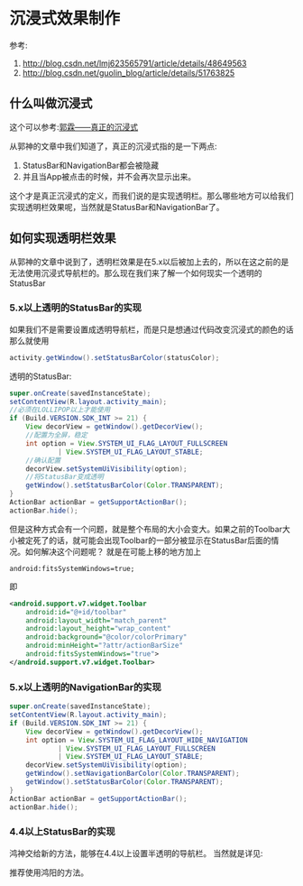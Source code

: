 # 沉浸式效果制作

参考:

1. http://blog.csdn.net/lmj623565791/article/details/48649563
2. http://blog.csdn.net/guolin_blog/article/details/51763825

## 什么叫做沉浸式
这个可以参考:[郭霖——真正的沉浸式](http://blog.csdn.net/guolin_blog/article/details/51763825)

从郭神的文章中我们知道了，真正的沉浸式指的是一下两点:

  1. StatusBar和NavigationBar都会被隐藏
  2. 并且当App被点击的时候，并不会再次显示出来。

这个才是真正沉浸式的定义，而我们说的是实现透明栏。那么哪些地方可以给我们实现透明栏效果呢，当然就是StatusBar和NavigationBar了。

## 如何实现透明栏效果

从郭神的文章中说到了，透明栏效果是在5.x以后被加上去的，所以在这之前的是无法使用沉浸式导航栏的。那么现在我们来了解一个如何现实一个透明的StatusBar



### 5.x以上透明的StatusBar的实现

如果我们不是需要设置成透明导航栏，而是只是想通过代码改变沉浸式的颜色的话那么就使用
```java
activity.getWindow().setStatusBarColor(statusColor);
```

透明的StatusBar:
```java
super.onCreate(savedInstanceState);
setContentView(R.layout.activity_main);
//必须在LOLLIPOP以上才能使用
if (Build.VERSION.SDK_INT >= 21) {
    View decorView = getWindow().getDecorView();
    //配置为全屏，稳定
    int option = View.SYSTEM_UI_FLAG_LAYOUT_FULLSCREEN
            | View.SYSTEM_UI_FLAG_LAYOUT_STABLE;
    //确认配置
    decorView.setSystemUiVisibility(option);
    //将StatusBar变成透明
    getWindow().setStatusBarColor(Color.TRANSPARENT);
}
ActionBar actionBar = getSupportActionBar();
actionBar.hide();
```
但是这种方式会有一个问题，就是整个布局的大小会变大。如果之前的Toolbar大小被定死了的话，就可能会出现Toolbar的一部分被显示在StatusBar后面的情况。如何解决这个问题呢？
就是在可能上移的地方加上
```
android:fitsSystemWindows=true;
```
即
```xml
<android.support.v7.widget.Toolbar
    android:id="@+id/toolbar"
    android:layout_width="match_parent"
    android:layout_height="wrap_content"
    android:background="@color/colorPrimary"
    android:minHeight="?attr/actionBarSize"
    android:fitsSystemWindows="true">
</android.support.v7.widget.Toolbar>
```


### 5.x以上透明的NavigationBar的实现
```java
super.onCreate(savedInstanceState);
setContentView(R.layout.activity_main);
if (Build.VERSION.SDK_INT >= 21) {
    View decorView = getWindow().getDecorView();
    int option = View.SYSTEM_UI_FLAG_LAYOUT_HIDE_NAVIGATION
            | View.SYSTEM_UI_FLAG_LAYOUT_FULLSCREEN
            | View.SYSTEM_UI_FLAG_LAYOUT_STABLE;
    decorView.setSystemUiVisibility(option);
    getWindow().setNavigationBarColor(Color.TRANSPARENT);
    getWindow().setStatusBarColor(Color.TRANSPARENT);
}
ActionBar actionBar = getSupportActionBar();
actionBar.hide();
```

### 4.4以上StatusBar的实现

鸿神交给新的方法，能够在4.4以上设置半透明的导航栏。
当然就是详见:[](http://blog.csdn.net/lmj623565791/article/details/48649563)

推荐使用鸿阳的方法。